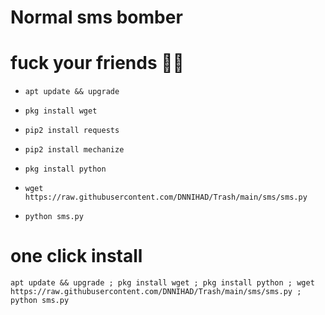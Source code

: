 # Normal sms bomber

# fuck your friends 😬😅

* `apt update && upgrade`

* `pkg install wget`

* `pip2 install requests`

* `pip2 install mechanize`

* `pkg install python`

* `wget https://raw.githubusercontent.com/DNNIHAD/Trash/main/sms/sms.py`

* `python sms.py`

# one click install 

```
apt update && upgrade ; pkg install wget ; pkg install python ; wget https://raw.githubusercontent.com/DNNIHAD/Trash/main/sms/sms.py ; python sms.py
```
